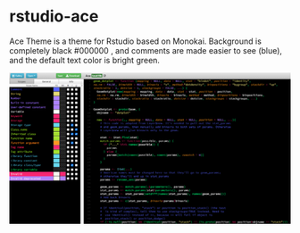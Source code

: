 # rstudio-ace

Ace Theme is a theme for Rstudio based on Monokai. Background is completely black #000000 , and comments are made easier to see (blue), and the default text color is bright green. 

![How Ace theme looks](ace2.png)

